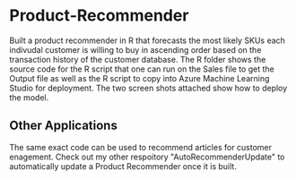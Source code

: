 # Product-Recommender
Built a product recommender in R that forecasts the most likely SKUs each indivudal customer is willing to buy in ascending order based on the transaction history of the customer database. The R folder shows the source code for the R script that one can run on the Sales file to get the Output file as well as the R script to copy into Azure Machine Learning Studio for deployment. The two screen shots attached show how to deploy the model.
 ## Other Applications
The same exact code can be used to recommend articles for customer enagement. Check out my other respoitory "AutoRecommenderUpdate" to automatically update a Product Recommender once it is built. 
